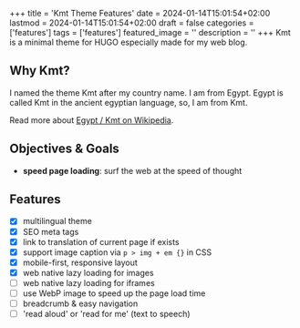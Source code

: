 +++
title = 'Kmt Theme Features'
date = 2024-01-14T15:01:54+02:00
lastmod = 2024-01-14T15:01:54+02:00
draft = false
categories = ['features']
tags = ['features']
featured_image = ''
description = ''
+++
Kmt is a minimal theme for HUGO especially made for my web blog.

## Why Kmt?

I named the theme Kmt after my country name. I am from Egypt. Egypt is called Kmt in the ancient egyptian language, so, I am from Kmt.

Read more about [Egypt / Kmt on Wikipedia](https://en.wikipedia.org/wiki/Egypt#Names).

## Objectives & Goals

- __speed page loading__: surf the web at the speed of thought

## Features

- [x] multilingual theme
- [x] SEO meta tags
- [x] link to translation of current page if exists
- [x] support image caption via `p > img + em {}` in CSS
- [x] mobile-first, responsive layout
- [x] web native lazy loading for images
- [ ] web native lazy loading for iframes
- [ ] use WebP image to speed up the page load time
- [ ] breadcrumb & easy navigation
- [ ] 'read aloud' or 'read for me' (text to speech)
